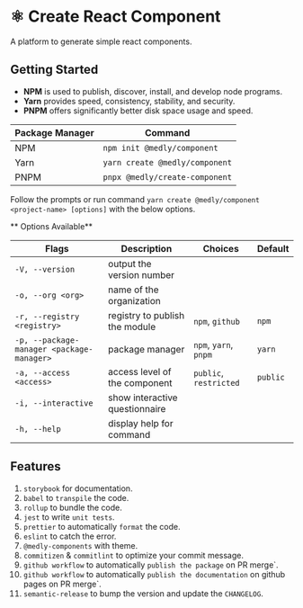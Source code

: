 # ⚛️ Create React Component

A platform to generate simple react components.

## Getting Started
- **NPM** is used to publish, discover, install, and develop node programs.
- **Yarn** provides speed, consistency, stability, and security.
- **PNPM** offers significantly better disk space usage and speed.

| Package Manager | Command                        |
| --------------- | ------------------------------ |
| NPM             | `npm init @medly/component`    |
| Yarn            | `yarn create @medly/component` |
| PNPM            | `pnpx @medly/create-component` |

Follow the prompts or run command `yarn create @medly/component <project-name> [options]` with the below options.

** Options Available**

| Flags                                     | Description                    | Choices                | Default  |
| ----------------------------------------- | ------------------------------ | ---------------------- | -------- |
| `-V, --version`                           | output the version number      |                        |          |
| `-o, --org <org>`                         | name of the organization       |                        |          |
| `-r, --registry <registry>`               | registry to publish the module | `npm`, `github`        | `npm`    |
| `-p, --package-manager <package-manager>` | package manager                | `npm`, `yarn`, `pnpm`  | `yarn`   |
| `-a, --access <access>`                   | access level of the component  | `public`, `restricted` | `public` |
| `-i, --interactive`                       | show interactive questionnaire |                        |          |
| `-h, --help`                              | display help for command       |                        |          |

## Features
1. `storybook` for documentation.
2. `babel` to `transpile` the code.
3. `rollup` to bundle the code.
4. `jest` to write `unit tests`.
5. `prettier` to automatically `format` the code.
6. `eslint` to catch the error.
7. `@medly-components` with theme.
8. `commitizen` & `commitlint` to optimize your commit message.
9. `github workflow` to automatically `publish the package` on PR merge`.
10. `github workflow` to automatically `publish the documentation` on github pages on PR merge`.
11. `semantic-release` to bump the version and update the `CHANGELOG`.

